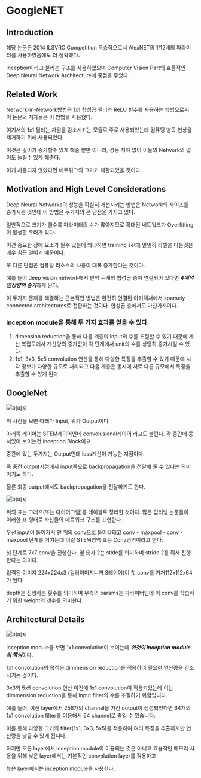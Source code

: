 # GoogleNET

## Introduction

해당 논문은 2014 ILSVRC Competition 우승작으로서 AlexNET의 1/12배의 파라미터를 사용하였음에도 더 정확했다.

Inception이라고 불리는 구조를 사용하였으며 Computer Vision Part의 효율적인 Deep Neural Network Architecture에 중점을 두었다.

## Related Work

Network-in-Network방법은 1x1 합성곱 필터와 ReLU 함수를 사용하는 방법으로써 이 논문의 저자들은 이 방법을 사용했다.
 
여기서의 1x1 필터는 차원을 감소시키는 모듈로 주로 사용되었는데 컴퓨팅 병목 현상을 제거하기 위해 사용되었다.

이것은 깊이가 증가할수 있게 해줄 뿐만 아니라, 성능 저하 없이 이들의 Network의 넓이도 늘릴수 있게 해준다.

이게 사용되지 않았다면 네트워크의 크기가 제한되었을 것이다.
 
## Motivation and High Level Considerations

 Deep Neural Networks의 성능을 확실히 개선시키는 방법은 Network의 사이즈를 증가시는 것인데 이 방법은 두가지의 큰 단점을 가지고 있다.

 일반적으로 크기가 클수록 파라미터의 수가 많아지므로 확대된 네트워크가 Overfitting이 발생할 우려가 있다.

 이건 중요한 장애 요소가 될수 있는데 왜냐하면 training set에 일일히 라벨을 다는것은 매우 힘든 일이기 때문이다.

 또 다른 단점은 컴퓨팅 리소스의 사용이 대폭 증가한다는 것이다.

 예를 들어 deep vision network에서 만약 두개의 합성곱 층이 연결되어 있다면 ***4배의 연상량이 증가***하게 된다.

 이 두가지 문제를 해결하는 근본적인 방법은 완전히 연결된 아키텍쳐에서 sparsely connected architectures로 전환하는 것이다. 합성곱 층에서도 마찬가지이다.

 ### inception module을 통해 두 가지 효과를 얻을 수 있다.

1. dimension reduction을 통해 다음 계층의 input의 수를 조절할 수 있기 때문에 계산 복잡도에서 계산양의 증가없이 각 단계에서 unit의 수를 상당히 증가시킬 수 있다.
2. 1x1, 3x3, 5x5 convolution 연산을 통해 다양한 특징을 추출할 수 있기 때문에 시각 정보가 다양한 규모로 처리되고 다음 계층은 동시에 서로 다른 규모에서 특징을 추출할 수 있게 된다.

## GoogleNet

![이미지](https://img1.daumcdn.net/thumb/R1280x0/?scode=mtistory2&fname=https%3A%2F%2Fblog.kakaocdn.net%2Fdn%2Fdf2mjD%2Fbtrac795XSx%2F0fKaH0JLiGOWkhqbKbfHb1%2Fimg.png)

위 사진을 보면 아래가 Input, 위가 Output이다

아래쪽 레이어는 STEM레이어인데 convolusional레이어 라고도 불린다. 각 중간에 뭉쳐있어 보이는건 inception Block이고

중간에 있는 두가지는 Output인데 loss계산이 가능한 지점이다.

즉 중간 output지점에서 input쪽으로 backpropagation을 전달해 줄 수 있다는 의미이기도 하다.

물론 최종 output에서도 backpropagation을 전달하기도 한다.

![이미지](https://img1.daumcdn.net/thumb/R1280x0/?scode=mtistory2&fname=https%3A%2F%2Fblog.kakaocdn.net%2Fdn%2FA4nO0%2Fbtq98dKbKai%2FCmgKHK0GeUFjdmnfPPXuW0%2Fimg.png)


위의 표는 그래프(또는 다이어그램)를 테이블로 정리한 것이다. 많은 딥러닝 논문들이 이러한 표 형태로 자신들의 네트워크 구조를 표현한다.

우선 input이 들어가서 맨 위의 conv으로 들어갈테고 conv - maxpool - conv - maxpool 단계를 거치는데 이걸 STEM영역 또는 Conv영역이라고 한다.

첫 단계로 7x7 conv을 진행한다. 옆 숫자 2는 stide를 의미하며 stride 2를 줘서 진행한다는 의미다.

입력된 이미지 224x224x3 (컬러이미지니까 3레이어)이 첫 conv를 거쳐112x112x64가 된다.

depth는 진행하는 횟수를 의미하며 우측의 params는 파라미터인데 이 conv를 학습하기 위한 weight의 갯수를 의미한다. 

## Architectural Details

![이미지](https://img1.daumcdn.net/thumb/R1280x0/?scode=mtistory2&fname=https%3A%2F%2Fblog.kakaocdn.net%2Fdn%2Fbk1AHm%2Fbtrac9fKzpS%2FHrK8Qa9mptVaXgvt6HGuHK%2Fimg.png)

 Inception module을 보면 1x1 convolution이 보이는데 ***이것이 inception module의 핵심***이다.
 
 1x1 convolution의 목적은 dimmension reduction을 적용하여 필요한 연산량을 감소시키는 것이다.
 
 3x3와 5x5 convolution 연산 이전에 1x1 convolution이 적용되었는데 이는 dimmension reduction을 통해 input filter의 수를 조절하기 위함입니다.
 
 예를 들어, 이전 layer에서 256개의 channel을 가진 output이 생성되었다면 64개의 1x1 convolution filter를 이용해서 64 channel로 줄일 수 있습니다.
 
 이를 통해 다양한 크기의 filter(1x1, 3x3, 5x5)를 적용하여 여러 특징을 추출하지만 연산량을 낮출 수 있게 됩니다.
 
 하지만 모든 layer에서 inception module이 이용되는 것은 아니고 효율적인 메모리 사용을 위해 낮은 layer에서는 기본적인 convolution layer를 적용하고
 
 높은 layer에서는 inception module을 사용한다.

